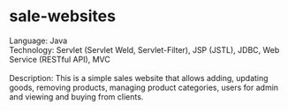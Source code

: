 # sale-websites

Language: Java<br>
Technology: Servlet (Servlet Weld, Servlet-Filter), JSP (JSTL), JDBC, Web Service (RESTful API), MVC  <br><br>
Description: This is a simple sales website that allows adding, updating goods, removing products, managing product categories, users for admin and viewing and buying from clients.

